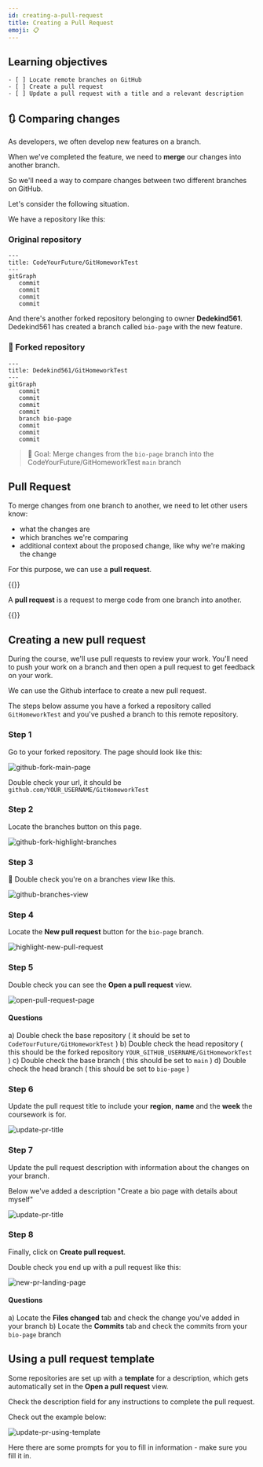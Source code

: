 ```yaml
---
id: creating-a-pull-request
title: Creating a Pull Request
emoji: 📋
---
```


## Learning objectives

```objectives
- [ ] Locate remote branches on GitHub
- [ ] Create a pull request
- [ ] Update a pull request with a title and a relevant description
```

## 🔃 Comparing changes

As developers, we often develop new features on a branch.

When we've completed the feature, we need to **merge** our changes into another branch.

So we'll need a way to compare changes between two different branches on GitHub.

Let's consider the following situation.

We have a repository like this:

### Original repository

```mermaid
---
title: CodeYourFuture/GitHomeworkTest
---
gitGraph
   commit
   commit
   commit
   commit
```

And there's another forked repository belonging to owner **Dedekind561**.
Dedekind561 has created a branch called `bio-page` with the new feature.

### 🍴 Forked repository

```mermaid
---
title: Dedekind561/GitHomeworkTest
---
gitGraph
   commit
   commit
   commit
   commit
   branch bio-page
   commit
   commit
   commit
```

> 🎯 Goal: Merge changes from the `bio-page` branch into the CodeYourFuture/GitHomeworkTest `main` branch

## Pull Request

To merge changes from one branch to another, we need to let other users know:

- what the changes are
- which branches we're comparing
- additional context about the proposed change, like why we're making the change

For this purpose, we can use a **pull request**.

{{<note type="definition" title="definition: Pull Request">}}

A **pull request** is a request to merge code from one branch into another.

{{</note>}}

## Creating a new pull request

During the course, we'll use pull requests to review your work. You'll need to push your work on a branch and then open a pull request to get feedback on your work.

We can use the Github interface to create a new pull request.

The steps below assume you have a forked a repository called `GitHomeworkTest` and you've pushed a branch to this remote repository.

### Step 1

Go to your forked repository. The page should look like this:

![github-fork-main-page](github-fork-main-page.png)

Double check your url, it should be `github.com/YOUR_USERNAME/GitHomeworkTest`

### Step 2

Locate the branches button on this page.

![github-fork-highlight-branches](github-fork-highlight-branches.png)

### Step 3

📝 Double check you're on a branches view like this.

![github-branches-view](github-branches-view.png)

### Step 4

Locate the **New pull request** button for the `bio-page` branch.

![highlight-new-pull-request](highlight-new-pull-request.png)

### Step 5

Double check you can see the **Open a pull request** view.

![open-pull-request-page](open-pull-request-page.png)

#### Questions

a) Double check the base repository ( it should be set to `CodeYourFuture/GitHomeworkTest` )
b) Double check the head repository ( this should be the forked repository `YOUR_GITHUB_USERNAME/GitHomeworkTest` )
c) Double check the base branch ( this should be set to `main` )
d) Double check the head branch ( this should be set to `bio-page` )

### Step 6

Update the pull request title to include your **region**, **name** and the **week** the coursework is for.

![update-pr-title](update-pr-title.png)

### Step 7

Update the pull request description with information about the changes on your branch.

Below we've added a description "Create a bio page with details about myself"

![update-pr-title](update-pr-title-description.png)

### Step 8

Finally, click on **Create pull request**.

Double check you end up with a pull request like this:

![new-pr-landing-page](new-pr-landing-page.png)

#### Questions

a) Locate the **Files changed** tab and check the change you've added in your branch
b) Locate the **Commits** tab and check the commits from your `bio-page` branch

## Using a pull request template

Some repositories are set up with a **template** for a description, which gets automatically set in the **Open a pull request** view.

Check the description field for any instructions to complete the pull request.

Check out the example below:

![update-pr-using-template](update-pr-using-template.png)

Here there are some prompts for you to fill in information - make sure you fill it in.
